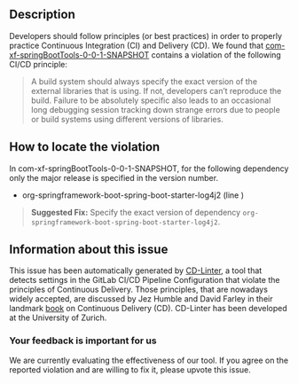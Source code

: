 
## Description
Developers should follow principles (or best practices) in order to properly practice Continuous Integration (CI) and Delivery (CD).
We found that [com-xf-springBootTools-0-0-1-SNAPSHOT](https://gitlab.com/xf-demo/springbootTools/blob/master/.gitlab-ci.yml) contains a violation of the following CI/CD principle:

> A build system should always specify the exact version of the external libraries that is using.
If not, developers can’t reproduce the build. Failure to be absolutely specific also leads to an occasional long debugging session tracking down strange errors due to people or build systems using different versions of libraries.

## How to locate the violation

In com-xf-springBootTools-0-0-1-SNAPSHOT, for the following dependency only the major release is specified in the version number.

* org-springframework-boot-spring-boot-starter-log4j2 (line )

> **Suggested Fix:** Specify the exact version of dependency `org-springframework-boot-spring-boot-starter-log4j2`.

## Information about this issue

This issue has been automatically generated by [CD-Linter](https://gitlab.com/Jancso/configuration-analytics), a tool that detects settings in the GitLab CI/CD Pipeline Configuration that violate the principles of Continuous Delivery. Those principles, that are nowadays widely accepted, are discussed by Jez Humble and David Farley in their landmark [book](https://www.oreilly.com/library/view/continuous-delivery-reliable/9780321670250/) on Continuous Delivery (CD). CD-Linter has been developed at the University of Zurich.

### Your feedback is important for us
We are currently evaluating the effectiveness of our tool. If you agree on the reported violation and are willing to fix it, please upvote this issue.
